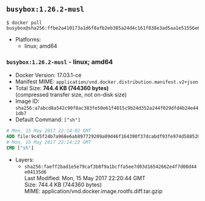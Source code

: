 ## `busybox:1.26.2-musl`

```console
$ docker pull busybox@sha256:ffbe2a410173a1d6f8afb2eb385a24d4c161f838e3ad5aa1e51556e67af5faa7
```

-	Platforms:
	-	linux; amd64

### `busybox:1.26.2-musl` - linux; amd64

-	Docker Version: 17.03.1-ce
-	Manifest MIME: `application/vnd.docker.distribution.manifest.v2+json`
-	Total Size: **744.4 KB (744360 bytes)**  
	(compressed transfer size, not on-disk size)
-	Image ID: `sha256:a7abcd8a542c90f8ac383fe50e61f4015c9b24d352a244f029dfd4b24e441db7`
-	Default Command: `["sh"]`

```dockerfile
# Mon, 15 May 2017 22:14:02 GMT
ADD file:9c45f24b7a968e6ab897729209a09d46f164390f37dcabdf93fe974d5885206a in / 
# Mon, 15 May 2017 22:14:22 GMT
CMD ["sh"]
```

-	Layers:
	-	`sha256:faeff2bad1e5e79caf3b8f9a1bcffa5ee7d03d16542662e4f7d08d44e04135d6`  
		Last Modified: Mon, 15 May 2017 22:20:44 GMT  
		Size: 744.4 KB (744360 bytes)  
		MIME: application/vnd.docker.image.rootfs.diff.tar.gzip
